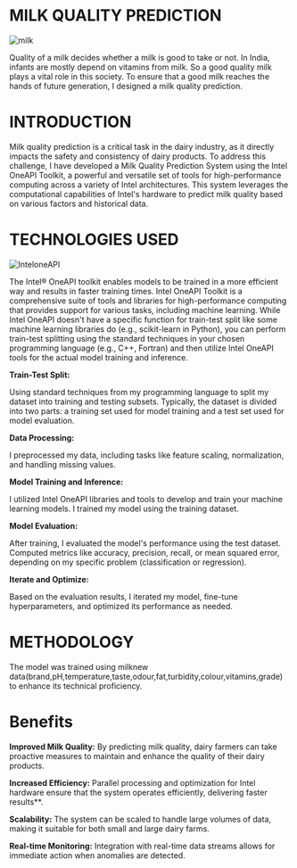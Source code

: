 # MILK QUALITY PREDICTION
![milk](https://github.com/KarthickRaja-23/milk_quality_prediction/assets/145107178/fa6fae5d-c086-432d-93a6-6a9e1475c536)

Quality of a milk decides whether a milk is good to take or not. In India, infants are mostly depend on vitamins from milk. So a good quality milk plays a vital role in this society. To ensure that a good milk reaches the hands of future generation, I designed a milk quality prediction.

# INTRODUCTION

Milk quality prediction is a critical task in the dairy industry, as it directly impacts the safety and consistency of dairy products. To address this challenge, I have developed a Milk Quality Prediction System using the Intel OneAPI Toolkit, a powerful and versatile set of tools for high-performance computing across a variety of Intel architectures. This system leverages the computational capabilities of Intel's hardware to predict milk quality based on various factors and historical data.

# TECHNOLOGIES USED
![InteloneAPI](https://github.com/KarthickRaja-23/milk_quality_prediction/assets/145107178/06b3276d-8627-4fca-8ee2-a592f755e8ea)

The Intel® OneAPI toolkit enables models to be trained in a more efficient way and results in faster training times.
Intel OneAPI Toolkit is a comprehensive suite of tools and libraries for high-performance computing that provides support for various tasks, including machine learning. While Intel OneAPI doesn't have a specific function for train-test split like some machine learning libraries do (e.g., scikit-learn in Python), you can perform train-test splitting using the standard techniques in your chosen programming language (e.g., C++, Fortran) and then utilize Intel OneAPI tools for the actual model training and inference.

**Train-Test Split:**

Using standard techniques from my programming language to split my dataset into training and testing subsets.
Typically, the dataset is divided into two parts: a training set used for model training and a test set used for model evaluation.

**Data Processing:**

I preprocessed my data, including tasks like feature scaling, normalization, and handling missing values. 

**Model Training and Inference:**

I utilized Intel OneAPI libraries and tools to develop and train your machine learning models.
I trained my model using the training dataset.

**Model Evaluation:**

After training, I evaluated the model's performance using the test dataset. Computed metrics like accuracy, precision, recall, or mean squared error, depending on my specific problem (classification or regression).

**Iterate and Optimize:**

Based on the evaluation results, I iterated my model, fine-tune hyperparameters, and optimized its performance as needed.

# METHODOLOGY
The model was trained using milknew data(brand,pH,temperature,taste,odour,fat,turbidity,colour,vitamins,grade) to enhance its technical proficiency.

# Benefits

**Improved Milk Quality:** By predicting milk quality, dairy farmers can take proactive measures to maintain and enhance the quality of their dairy products.

**Increased Efficiency:** Parallel processing and optimization for Intel hardware ensure that the system operates efficiently, delivering faster results**.

**Scalability:** The system can be scaled to handle large volumes of data, making it suitable for both small and large dairy farms.

**Real-time Monitoring:** Integration with real-time data streams allows for immediate action when anomalies are detected.
